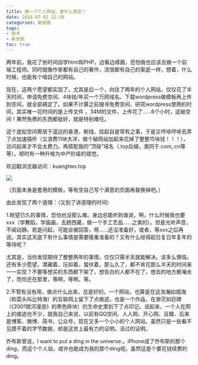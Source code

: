 ```yaml
---
title: 搭一个个人网站，是什么感受？
date: 2016-07-02 22:39
categories: 新技能
tags: 
- 技术
- 新技能 
toc: true
---
```

两年前，我花了些时间自学html和PHP，边看边琢磨，恐怕我也应该去做一个前端工程师。同时就像作家都有自己的著作，流氓都有自己的案底一样，想着，什么时候，也能有个咱自己的网站。

现在，这两个愿望都实现了。尤其是后一个，向往了两年的个人网站，仅仅花了半天时间，申请免费空间、4块钱/年买一个万网域名、下载wordpress做模板再上传到空间，就全部搞定了。如果不计算之前搜寻免费空间、研究wordpress使用的时间，其实唯一花时间的是上传文件 ，34M的文件，上传花了……6个小时，这破空间！果然免费的东西都挺好，就是特别难吃。

这个虚拟空间寄居于遥远的香港，断线、挂起自是常有之事，于是又哼哧哼哧去弄了点加速插件（又浪费11块大洋，做个破网站加起来花掉了整整15块钱！！！），访问起来才不会太费力。再搭配我的“顶级”域名（.top后缀，类同于.com,.cn等等）。顿时有一种升格为中产阶级的错觉。

欢迎戳浏览器访问：kuangtwo.top 


![](http://upload-images.jianshu.io/upload_images/29336-ebaf6bd7a4cbd29b.png?imageMogr2/auto-orient/strip%7CimageView2/2/w/1240)


（页面本身是套用的模板，等有空自己写个满意的页面再替换掉吧。）

由此发现了两个道理：（又到了讲道理的时间）

1.盼望已久的事情，恐怕也没那么难。身边总能听到谁说，啊，什么时候我也要xxx（学舞蹈，学画画，去趟西藏，做一个手工艺品……之类的）。但是光听声音，不闻动静。若是问起，可能会被回答，呀……还没准备好，或者，等xxx之后再说。其实这天底下有什么事情是需要隆重准备的？又有什么经得起日复日年复年的等待呢？

尤其是，当你发现期待了整整两年的事情，仅仅只需半天就能解决。该多么懊恼。还有多少愿望，潜藏着，压抑着，蛰伏着，那么久了，都不肯花那么半天的时间来一一实现？不要等想买的东西都下架了，想告白的人都不在了，想去的地方都淹水了，而你还在那里，等啊，等啊，等。

2.不管有没有用，做点什么出来，总是好的。一个网站，也算是在这浩瀚如烟海（和菜头叫比特海）的互联网上留下了点痕迹。也是一个作品，在渺茫如巨碑（《2001银河漫游》的黑色砖块）的生命史里刻下了点印记。说起来，一个人在网上的痕迹也不少，就我自己来说，以前有QQ空间、人人网、开心网、豆瓣、后来是博客、微博、简书、公众号，现在又多一个小小的个人网站。虽然只是一些看不见摸不着的字节数据，却是这世上最有力的证明。活过的证明。

乔布斯曾说，I want to put a ding in the universe 。iPhone成了乔布斯的那个ding，而这个个人站，或许也能成为我的那个ding呢。虽然这是个要花钱续费的ding。
